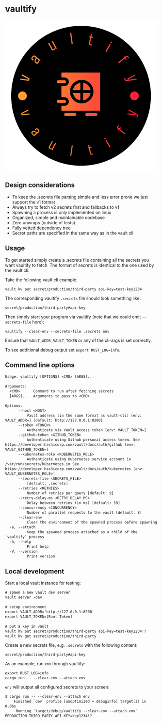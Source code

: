 # vaultify
![logo](docs/logo.png)

## Design considerations
- To keep the .secrets file parsing simple and less error prone we just support the v1 format
- Always try to fetch v2 secrets first and fallbacks to v1
- Spawning a process is only implemented on linux
- Organized, simple and maintainable codebase
- Zero unwraps (outside of tests)
- Fully vetted dependency tree
- Secret paths are specified in the same way as in the vault cli

## Usage
To get started simply create a .secrets file containing all the secrets you want vaultify to fetch.
The format of secrets is identical to the one used by the vault cli.

Take the following vault cli example:
```
vault kv put secret/production/third-party api-key=test-key1234
```
The corresponding vaultify `.secrets` file should look something like:
```
secret/production/third-party#api-key
```
Then simply start your program via vaultify (note that we could omit `--secrets-file` here):
```
vaultify --clear-env --secrets-file .secrets env
```
Ensure that `VAULT_ADDR`, `VAULT_TOKEN` or any of the cli-args is set correctly.

To see additional debug output set `export RUST_LOG=info`.

## Command line options
```
Usage: vaultify [OPTIONS] <CMD> [ARGS]...

Arguments:
  <CMD>      Command to run after fetching secrets
  [ARGS]...  Arguments to pass to <CMD>

Options:
      --host <HOST>
          Vault address (in the same format as vault-cli) [env: VAULT_ADDR=] [default: http://127.0.0.1:8200]
      --token <TOKEN>
          Authenticate via Vault access token [env: VAULT_TOKEN=]
      --github-token <GITHUB_TOKEN>
          Authenticate using Github personal access token. See https://developer.hashicorp.com/vault/docs/auth/github [env: VAULT_GITHUB_TOKEN=]
      --kubernetes-role <KUBERNETES_ROLE>
          Authenticate using Kubernetes service account in /var/run/secrets/kubernetes.io See https://developer.hashicorp.com/vault/docs/auth/kubernetes [env: VAULT_KUBERNETES_ROLE=]
      --secrets-file <SECRETS_FILE>
          [default: .secrets]
      --retries <RETRIES>
          Number of retries per query [default: 9]
      --retry-delay-ms <RETRY_DELAY_MS>
          Delay between retries (in ms) [default: 50]
      --concurrency <CONCURRENCY>
          Number of parallel requests to the vault [default: 8]
      --clear-env
          Clear the environment of the spawned process before spawning
  -a, --attach
          Keep the spawned process attached as a child of the `vaultify` process
  -h, --help
          Print help
  -V, --version
          Print version
```

## Local development
Start a local vault instance for testing:
```
# spawn a new vault dev server
vault server -dev

# setup environment
export VAULT_ADDR='http://127.0.0.1:8200'
export VAULT_TOKEN=[Root Token]

# put a key in vault
vault kv put secret/production/third-party api-key=test-key1234!?
vault kv get secret/production/third-party
```

Create a new secrets file, e.g. `.secrets` with the following content:
```
secret/production/third-party#api-key
```

As an example, run `env` through vaultify:
```
export RUST_LOG=info
cargo run -- --clear-env --attach env
```

`env` will output all configured secrets to your screen:
```
$ cargo run -- --clear-env --attach env
    Finished `dev` profile [unoptimized + debuginfo] target(s) in 0.06s
     Running `target/debug/vaultify --clear-env --attach env`
PRODUCTION_THIRD_PARTY_API_KEY=key1234!?
```
